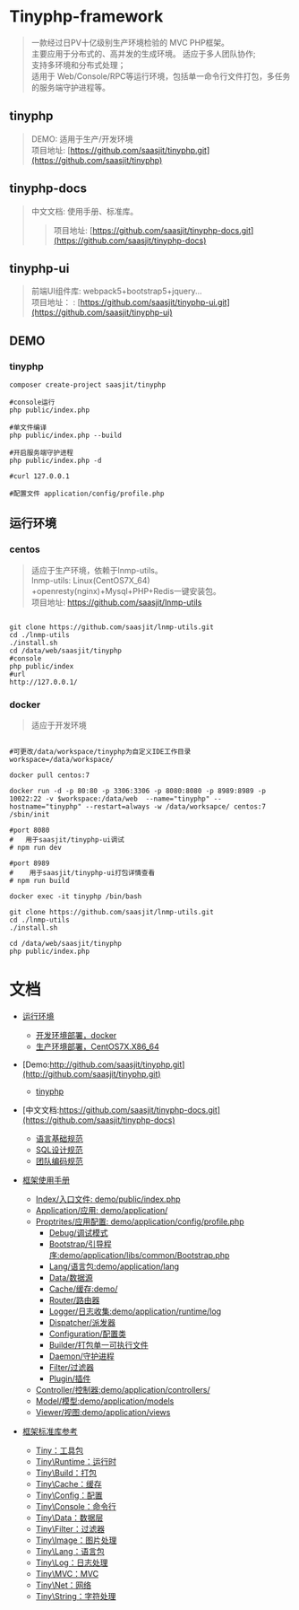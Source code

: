 Tinyphp-framework
====

> 一款经过日PV十亿级别生产环境检验的 MVC PHP框架。    
> 主要应用于分布式的、高并发的生成环境。
> 适应于多人团队协作;    
> 支持多环境和分布式处理；    
> 适用于 Web/Console/RPC等运行环境，包括单一命令行文件打包，多任务的服务端守护进程等。   

 tinyphp
----
>DEMO:  适用于生产/开发环境   
> 项目地址: [https://github.com/saasjit/tinyphp.git](https://github.com/saasjit/tinyphp)   

tinyphp-docs
----
> 中文文档: 使用手册、标准库。
>> 项目地址: [https://github.com/saasjit/tinyphp-docs.git](https://github.com/saasjit/tinyphp-docs)   

tinyphp-ui  
----
> 前端UI组件库: webpack5+bootstrap5+jquery...   
> 项目地址： : [https://github.com/saasjit/tinyphp-ui.git](https://github.com/saasjit/tinyphp-ui)  

DEMO
----

### tinyphp

```shell
composer create-project saasjit/tinyphp

#console运行
php public/index.php

#单文件编译
php public/index.php --build

#开启服务端守护进程
php public/index.php -d

#curl 127.0.0.1

#配置文件 application/config/profile.php
```

运行环境
----

### centos
> 适应于生产环境，依赖于lnmp-utils。   
> lnmp-utils: Linux(CentOS7X_64) +openresty(nginx)+Mysql+PHP+Redis一键安装包。    
> 项目地址: https://github.com/saasjit/lnmp-utils    

```shell

git clone https://github.com/saasjit/lnmp-utils.git
cd ./lnmp-utils
./install.sh 
cd /data/web/saasjit/tinyphp
#console 
php public/index
#url
http://127.0.0.1/

```

### docker
>  适应于开发环境

```shell

#可更改/data/workspace/tinyphp为自定义IDE工作目录
workspace=/data/workspace/

docker pull centos:7

docker run -d -p 80:80 -p 3306:3306 -p 8080:8080 -p 8989:8989 -p 10022:22 -v $workspace:/data/web  --name="tinyphp" --hostname="tinyphp" --restart=always -w /data/worksapce/ centos:7 /sbin/init

#port 8080 
#   用于saasjit/tinyphp-ui调试
# npm run dev

#port 8989 
#    用于saasjit/tinyphp-ui打包详情查看
# npm run build

docker exec -it tinyphp /bin/bash

git clone https://github.com/saasjit/lnmp-utils.git
cd ./lnmp-utils
./install.sh 

cd /data/web/saasjit/tinyphp
php public/index.php

```

文档
====
* [运行环境](#运行环境)
    * [开发环境部署，docker](#docker)
    * [生产环境部署，CentOS7X.X86_64](#centos)
 
* [Demo:http://github.com/saasjit/tinyphp.git](http://github.com/saasjit/tinyphp.git)    
    * [tinyphp](#tinyphp) 
* [中文文档:https://github.com/saasjit/tinyphp-docs.git](https://github.com/saasjit/tinyphp-docs)   
  * [语言基础规范](https://github.com/saasjit/tinyphp-docs/tree/master/docs/coding)
  * [SQL设计规范](https://github.com/saasjit/tinyphp-docs/tree/master/docs/sql)
  * [团队编码规范](https://github.com/saasjit/tinyphp-docs/tree/master/docs/team)

* [框架使用手册](https://github.com/saasjit/tinyphp-docs/blob/master/docs/manual/) 
    * [Index/入口文件:    demo/public/index.php](https://github.com/saasjit/tinyphp-docs/blob/master/docs/manual/index-001.md)
    * [Application/应用: demo/application/](https://github.com/saasjit/tinyphp-docs/blob/master/docs/manual/application-002.md)    
    * [Proptrites/应用配置:  demo/application/config/profile.php](https://github.com/saasjit/tinyphp-docs/blob/master/docs/manual/profile-003.md)
        * [Debug/调试模式](https://github.com/saasjit/tinyphp-docs/blob/master/docs/manual/debug-004.md)
        * [Bootstrap/引导程序:demo/application/libs/common/Bootstrap.php](https://github.com/saasjit/tinyphp-docs/blob/master/docs/manual/bootstrap-005.md)
        * [Lang/语言包:demo/application/lang](https://github.com/saasjit/tinyphp-docs/blob/master/docs/manual/lang-006.md)
        * [Data/数据源](https://github.com/saasjit/tinyphp-docs/blob/master/docs/manual/data-007.md)
        * [Cache/缓存:demo/](https://github.com/saasjit/tinyphp-docs/blob/master/docs/manual/cache-008.md)
        * [Router/路由器](https://github.com/saasjit/tinyphp-docs/blob/master/docs/manual/router-009.md)
        * [Logger/日志收集:demo/application/runtime/log](https://github.com/saasjit/tinyphp-docs/blob/master/docs/manual/logger-010.md)
        * [Dispatcher/派发器](https://github.com/saasjit/tinyphp-docs/blob/master/docs/manual/dispatcher-011.md)
        * [Configuration/配置类](https://github.com/saasjit/tinyphp-docs/blob/master/docs/manual/configuration-012.md)
        * [Builder/打包单一可执行文件](https://github.com/saasjit/tinyphp-docs/blob/master/docs/manual/builder-013.md)
        * [Daemon/守护进程](https://github.com/saasjit/tinyphp-docs/blob/master/docs/manual/daemon-014.md)
        * [Filter/过滤器](https://github.com/saasjit/tinyphp-docs/blob/master/docs/manual/filter-015.md)
        * [Plugin/插件](https://github.com/saasjit/tinyphp-docs/blob/master/docs/manual/plugin-016.md)
    * [Controller/控制器:demo/application/controllers/](https://github.com/saasjit/tinyphp-docs/blob/master/docs/manual/controller-017.md)
    * [Model/模型:demo/application/models](https://github.com/saasjit/tinyphp-docs/blob/master/docs/manual/model-018.md)
    * [Viewer/视图:demo/application/views](https://github.com/saasjit/tinyphp-docs/blob/master/docs/manual/viewer-019.md)
    
* [框架标准库参考](https://github.com/saasjit/tinyphp-docs/blob/master/docs/manual/)
    * [Tiny：工具包](https://github.com/saasjit/tinyphp-docs/blob/master/docs/manual/lib/tiny.md)
    * [Tiny\Runtime：运行时](https://github.com/saasjit/tinyphp-docs/blob/master/docs/manual/lib/runtime.md)
    * [Tiny\Build：打包](https://github.com/saasjit/tinyphp-docs/blob/master/docs/manual/lib/build.md)
    * [Tiny\Cache：缓存](https://github.com/saasjit/tinyphp-docs/blob/master/docs/manual/lib/cache.md)
    * [Tiny\Config：配置](https://github.com/saasjit/tinyphp-docs/blob/master/docs/manual/lib/config.md)
    * [Tiny\Console：命令行](https://github.com/saasjit/tinyphp-docs/blob/master/docs/manual/lib/console.md)
    * [Tiny\Data：数据层](https://github.com/saasjit/tinyphp-docs/blob/master/docs/manual/lib/data.md)
    * [Tiny\Filter：过滤器](https://github.com/saasjit/tinyphp-docs/blob/master/docs/manual/lib/filter.md)   
    * [Tiny\Image：图片处理](https://github.com/saasjit/tinyphp-docs/blob/master/docs/manual/lib/image.md)
    * [Tiny\Lang：语言包](https://github.com/saasjit/tinyphp-docs/blob/master/docs/manual/lib/lang.md)
    * [Tiny\Log：日志处理](https://github.com/saasjit/tinyphp-docs/blob/master/docs/manual/lib/log.md)
    * [Tiny\MVC：MVC](https://github.com/saasjit/tinyphp-docs/blob/master/docs/manual/lib/mvc.md)
    * [Tiny\Net：网络](https://github.com/saasjit/tinyphp-docs/blob/master/docs/manual/lib/net.md)
    * [Tiny\String：字符处理](https://github.com/saasjit/tinyphp-docs/blob/master/docs/manual/lib/string.md) 
   
                     



